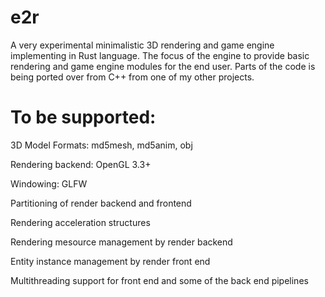 # e2r

A very experimental minimalistic 3D rendering and game engine implementing in Rust language. The focus of the engine to provide basic rendering and game engine modules for the end user. Parts of the code is being ported over from C++ from one of my other projects.

# To be supported:

3D Model Formats: md5mesh, md5anim, obj

Rendering backend: OpenGL 3.3+

Windowing: GLFW

Partitioning of render backend and frontend

Rendering acceleration structures

Rendering mesource management by render backend

Entity instance management by render front end

Multithreading support for front end and some of the back end pipelines
